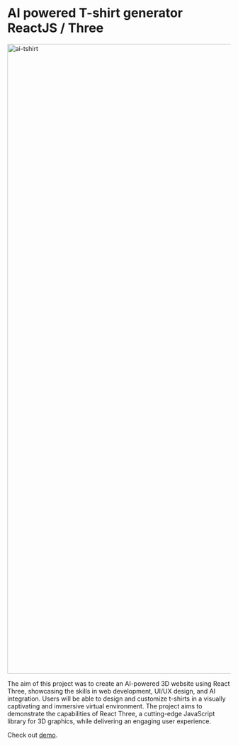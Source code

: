 AI powered T-shirt generator ReactJS / Three
=======

<img width="1422" alt="ai-tshirt" src="https://user-images.githubusercontent.com/104906717/233646870-5dd077e3-42ed-4972-8082-f5df12bc9866.png">


The aim of this project was to create an AI-powered 3D website using React Three, showcasing the skills in web development, UI/UX design, and AI integration. Users will be able to design and customize t-shirts in a visually captivating and immersive virtual environment. The project aims to demonstrate the capabilities of React Three, a cutting-edge JavaScript library for 3D graphics, while delivering an engaging user experience.

Check out [demo](https://ai-tees.tech/).
